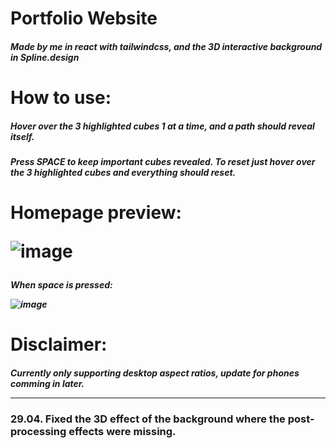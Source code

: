<h1>Portfolio Website

<h5>Made by me in react with tailwindcss, and the 3D interactive background in Spline.design 
  
<h1>How to use:
  
<h5>Hover over the 3 highlighted cubes 1 at a time, and a path should reveal itself.
 
<h5>Press SPACE to keep important cubes revealed. To reset just hover over the 3 highlighted cubes and everything should reset.
 
<h1>Homepage preview:
  
![image](https://user-images.githubusercontent.com/71398993/164949802-135feeea-4a5f-4a59-9562-56e963bc082d.png)

<h5>When space is pressed:  
  
![image](https://user-images.githubusercontent.com/71398993/164949808-60b2f025-79fd-4b8e-a3f0-77ce8e43fc9d.png)

  
<h1>Disclaimer:
  
<h5>Currently only supporting desktop aspect ratios, update for phones comming in later.
<hr>
<h3>29.04. Fixed the 3D effect of the background where the post-processing effects were missing. 
